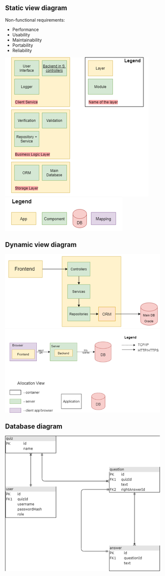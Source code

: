 ## Static view diagram
Non-functional requirements:
- Performance
- Usability
- Maintainability
- Portability
- Reliability

![Static view](/documentation/diagrams/static_1.png)
![Legend](/documentation/diagrams/legend.png)

## Dynamic view diagram
![Dynamic view](/documentation/diagrams/dynamic_2.png)
![Dynamic view](/documentation/diagrams/dynamic_1.png)


## Database diagram
![Database](/documentation/diagrams/database.png)